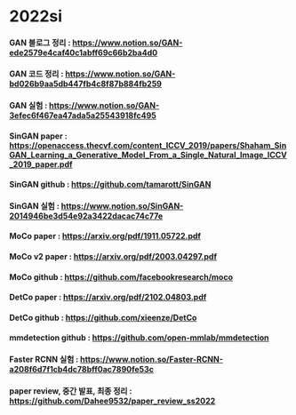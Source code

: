 # 2022si

#### GAN 블로그 정리 : https://www.notion.so/GAN-ede2579e4caf40c1abff69c66b2ba4d0 
#### GAN 코드 정리 : https://www.notion.so/GAN-bd026b9aa5db447fb4c8f87b884fb259
#### GAN 실험 : https://www.notion.so/GAN-3efec6f467ea47ada5a25543918fc495
#### SinGAN paper : https://openaccess.thecvf.com/content_ICCV_2019/papers/Shaham_SinGAN_Learning_a_Generative_Model_From_a_Single_Natural_Image_ICCV_2019_paper.pdf
#### SinGAN github : https://github.com/tamarott/SinGAN
#### SinGAN 실험 : https://www.notion.so/SinGAN-2014946be3d54e92a3422dacac74c77e
#### MoCo paper : https://arxiv.org/pdf/1911.05722.pdf
#### MoCo v2 paper : https://arxiv.org/pdf/2003.04297.pdf
#### MoCo github : https://github.com/facebookresearch/moco
#### DetCo paper : https://arxiv.org/pdf/2102.04803.pdf
#### DetCo github : https://github.com/xieenze/DetCo
#### mmdetection github : https://github.com/open-mmlab/mmdetection
#### Faster RCNN 실험 : https://www.notion.so/Faster-RCNN-a208f6d7f1cb4dc78bff0ac7890fe53c


#### paper review, 중간 발표, 최종 정리 : https://github.com/Dahee9532/paper_review_ss2022 
